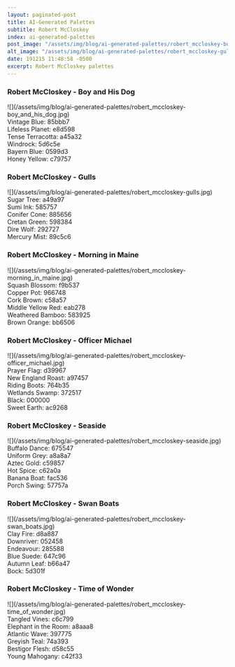```yaml
---
layout: paginated-post
title: AI-Generated Palettes
subtitle: Robert McCloskey
index: ai-generated-palettes
post_image: "/assets/img/blog/ai-generated-palettes/robert_mccloskey-boy_and_his_dog.jpg"
alt_image: "/assets/img/blog/ai-generated-palettes/robert_mccloskey-gulls.jpg"
date: 191215 11:48:58 -0500
excerpt: Robert McCloskey palettes
---
```



### Robert McCloskey - Boy and His Dog
<div class="palette-image" markdown="span">![](/assets/img/blog/ai-generated-palettes/robert_mccloskey-boy_and_his_dog.jpg)</div>
<div class="palette-colors">Vintage Blue: 85bbb7<br>Lifeless Planet: e8d598<br>Tense Terracotta: a45a32<br>Windrock: 5d6c5e<br>Bayern Blue: 0599d3<br>Honey Yellow: c79757</div>


### Robert McCloskey - Gulls
<div class="palette-image" markdown="span">![](/assets/img/blog/ai-generated-palettes/robert_mccloskey-gulls.jpg)</div>
<div class="palette-colors">Sugar Tree: a49a97<br>Sumi Ink: 585757<br>Conifer Cone: 885656<br>Cretan Green: 598384<br>Dire Wolf: 292727<br>Mercury Mist: 89c5c6</div>


### Robert McCloskey - Morning in Maine
<div class="palette-image" markdown="span">![](/assets/img/blog/ai-generated-palettes/robert_mccloskey-morning_in_maine.jpg)</div>
<div class="palette-colors">Squash Blossom: f9b537<br>Copper Pot: 966748<br>Cork Brown: c58a57<br>Middle Yellow Red: eab278<br>Weathered Bamboo: 583925<br>Brown Orange: bb6506</div>


### Robert McCloskey - Officer Michael
<div class="palette-image" markdown="span">![](/assets/img/blog/ai-generated-palettes/robert_mccloskey-officer_michael.jpg)</div>
<div class="palette-colors">Prayer Flag: d39967<br>New England Roast: a97457<br>Riding Boots: 764b35<br>Wetlands Swamp: 372517<br>Black: 000000<br>Sweet Earth: ac9268</div>


### Robert McCloskey - Seaside
<div class="palette-image" markdown="span">![](/assets/img/blog/ai-generated-palettes/robert_mccloskey-seaside.jpg)</div>
<div class="palette-colors">Buffalo Dance: 675547<br>Uniform Grey: a8a8a7<br>Aztec Gold: c59857<br>Hot Spice: c62a0a<br>Banana Boat: fac536<br>Porch Swing: 57757a</div>


### Robert McCloskey - Swan Boats
<div class="palette-image" markdown="span">![](/assets/img/blog/ai-generated-palettes/robert_mccloskey-swan_boats.jpg)</div>
<div class="palette-colors">Clay Fire: d8a887<br>Downriver: 052458<br>Endeavour: 285588<br>Blue Suede: 647c96<br>Autumn Leaf: b66a47<br>Bock: 5d301f</div>


### Robert McCloskey - Time of Wonder
<div class="palette-image" markdown="span">![](/assets/img/blog/ai-generated-palettes/robert_mccloskey-time_of_wonder.jpg)</div>
<div class="palette-colors">Tangled Vines: c6c799<br>Elephant in the Room: a8aaa8<br>Atlantic Wave: 397775<br>Greyish Teal: 74a393<br>Bestigor Flesh: d58c55<br>Young Mahogany: c42f33</div>

